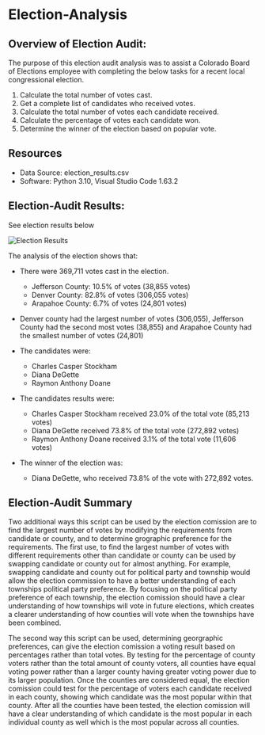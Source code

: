 # Election-Analysis

## Overview of Election Audit:
The purpose of this election audit analysis was to assist a Colorado Board of Elections employee with completing the below tasks for a recent local congressional election. 

1. Calculate the total number of votes cast.
2. Get a complete list of candidates who received votes.
3. Calculate the total number of votes each candidate received.
4. Calculate the percentage of votes each candidate won.
5. Determine the winner of the election based on popular vote.

## Resources
- Data Source: election_results.csv
- Software: Python 3.10, Visual Studio Code 1.63.2

## Election-Audit Results:
See election results below

![Election Results](https://user-images.githubusercontent.com/95371617/149605550-584d878c-7df1-458b-a6a1-f648f87114db.png)

The analysis of the election shows that:
- There were 369,711 votes cast in the election.
  - Jefferson County: 10.5% of votes (38,855 votes)
  - Denver County: 82.8% of votes (306,055 votes)
  - Arapahoe County: 6.7% of votes (24,801 votes)
  
- Denver county had the largest number of votes (306,055), Jefferson County had the second most votes (38,855) and Arapahoe County had the smallest number of votes (24,801)

- The candidates were:
  - Charles Casper Stockham
  - Diana DeGette
  - Raymon Anthony Doane
  
- The candidates results were:
  - Charles Casper Stockham received 23.0% of the total vote (85,213 votes)
  - Diana DeGette received 73.8% of the total vote (272,892 votes)
  - Raymon Anthony Doane received 3.1% of the total vote (11,606 votes)

- The winner of the election was:
  - Diana DeGette, who received 73.8% of the vote with 272,892 votes.

## Election-Audit Summary
Two additional ways this script can be used by the election comission are to find the largest number of votes by modifying the requirements from candidate or county, and to determine grographic preference for the requirements. The first use, to find the largest number of votes with different requirements other than candidate or county can be used by swapping candidate or county out for almost anything. For example, swapping candidate and county out for political party and township would allow the election commission to have a better understanding of each townships political party preference. By focusing on the political party preference of each township, the election comission should have a clear understanding of how townships will vote in future elections, which creates a clearer understanding of how counties will vote when the townships have been combined. 

The second way this script can be used, determining georgraphic preferences, can give the election comission a voting result based on percentages rather than total votes. By testing for the percentage of county voters rather than the total amount of county voters, all counties have equal voting power rather than a larger county having greater voting power due to its larger population. Once the counties are considered equal, the election comission could test for the percentage of voters each candidate received in each county, showing which candidate was the most popular within that county. After all the counties have been tested, the election comission will have a clear understanding of which candidate is the most popular in each individual county as well which is the most popular across all counties.  

